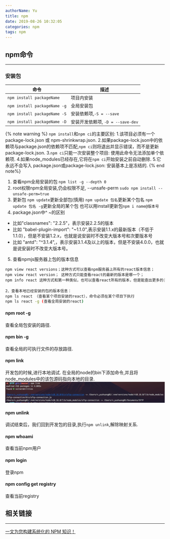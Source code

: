 ```yaml
---
authorName: Yu
title: npm
date: 2019-08-26 10:32:05
categories: npm
tags: npm
---
```


## npm命令
---
### 安装包
| 命令 | 描述 |
| -- | -- |
| `npm install packageName` | 项目内安装 |
| `npm install packageName -g` | 全局安装包 |
| `npm install packageName -S` | 安装依赖项,`-S = --save` |
| `npm install packageName -D` | 安装开发依赖项, `-D = --save-dev` |

{% note warning %}
`npm install`和`npm ci`的主要区别:
1.该项目必须有一个 package-lock.json 或 npm-shrinkwrap.json.
2.如果package-lock.json中的依赖项与package.json的依赖项不匹配,`npm ci`则将退出并显示错误，而不是更新package-lock.json.
3.`npm ci`只能一次安装整个项目: 使用此命令无法添加单个依赖项.
4.如果node_modules已经存在,它将在`npm ci`开始安装之前自动删除.
5.它永远不会写入 package.json或package-lock.json: 安装基本上是冻结的.
{% end note%}

1. 查看npm全局安装的包
`npm list -g --depth 0`
2. root权限npm全局安装,仍会权限不足, --unsafe-perm
`sudo npm install --unsafe-perm=true`
3. 更新包
`npm update`更新全部包(慎用)
`npm update 包名`更新某个包名
`npm update 包名 -g`更新全局的某个包
也可以用install更新包`npm i name@版本号`
4. package.json中^ ~的区别
 - 比如"classnames": "2.2.5"，表示安装2.2.5的版本
 - 比如 "babel-plugin-import": "~1.1.0",表示安装1.1.x的最新版本（不低于1.1.0），但是不安装1.2.x，也就是说安装时不改变大版本号和次要版本号
 - 比如 "antd": "^3.1.4",，表示安装3.1.4及以上的版本，但是不安装4.0.0，也就是说安装时不改变大版本号。
5. 查看npmjs服务器上包的版本信息
```bash
npm view react versions；这种方式可以查看npm服务器上所有的react版本信息；
npm view react version； 这种方式只能查看react的最新的版本是哪一个；
npm info react 这种方式和第一种类似，也可以查看react所有的版本，但是能查出更多的关于react的信息；

2、查看本地已经安装的包的版本信息：
npm ls react （查看某个项目安装的react），命令必须在某个项目下执行
npm ls react -g (查看全局安装的react)
```

#### npm root -g
查看全局包安装的路径.
#### npm bin -g 
查看全局的可执行文件的存放路径.
#### npm link 
开发包的时候,进行本地调试.
在全局的node的bin下添加命令,并且将node_modules中的该包源码指向本地的目录.
![npm-link](./npm/1.jpg)
#### npm unlink
调试结束后，我们回到开发包的目录,执行`npm unlink`,解除映射关系.
#### npm whoami
查看当前npm用户
#### npm login
登录npm
#### npm config get registry
查看当前registry
## 相关链接
---
[一文为您构建系统化的 NPM 知识！](https://mp.weixin.qq.com/s/RAtoEgZsvpuRwudeUjNKZw)